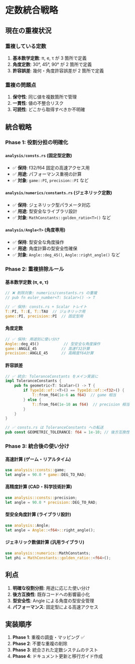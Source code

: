 # 定数統合戦略

## 現在の重複状況

### 重複している定数

1. **基本数学定数**: π, e, τ が 3 箇所で定義
2. **角度定数**: 30°, 45°, 90° が 2 箇所で定義
3. **許容誤差**: 幾何・角度許容誤差が 2 箇所で定義

### 重複の問題点

1. **保守性**: 同じ値を複数箇所で管理
2. **一貫性**: 値の不整合リスク
3. **可読性**: どこから取得すべきか不明確

## 統合戦略

### Phase 1: 役割分担の明確化

#### `analysis/consts.rs` (固定型定数)

- ✅ **保持**: f32/f64 固定の高速アクセス用
- ✅ **用途**: パフォーマンス重視の計算
- ✅ **対象**: `game::PI`, `precision::PI` など

#### `analysis/numerics/constants.rs` (ジェネリック定数)

- ✅ **保持**: ジェネリック型パラメータ対応
- ✅ **用途**: 型安全なライブラリ設計
- ✅ **対象**: `MathConstants::golden_ratio<T>()` など

#### `analysis/Angle<T>` (角度専用)

- ✅ **保持**: 型安全な角度操作
- ✅ **用途**: 角度計算の型安全性確保
- ✅ **対象**: `Angle::deg_45()`, `Angle::right_angle()` など

### Phase 2: 重複排除ルール

#### 基本数学定数 (π, e, τ)

```rust
// ❌ 削除対象: numerics/constants.rs の重複
// pub fn euler_number<T: Scalar>() -> T

// ✅ 保持: consts.rs + Scalar トレイト
T::PI, T::E, T::TAU  // ジェネリック用
game::PI, precision::PI  // 固定型用
```

#### 角度定数

```rust
// ✅ 保持: 用途別に使い分け
Angle::deg_45()           // 型安全な角度操作
game::ANGLE_45           // 高速f32計算
precision::ANGLE_45      // 高精度f64計算
```

#### 許容誤差

```rust
// ✅ 統合: ToleranceConstants をメイン実装に
impl ToleranceConstants {
    pub fn geometric<T: Scalar>() -> T {
        if TypeId::of::<T>() == TypeId::of::<f32>() {
            T::from_f64(1e-6 as f64)  // game 相当
        } else {
            T::from_f64(1e-10 as f64)  // precision 相当
        }
    }
}

// ✅ consts.rs は ToleranceConstants への転送
pub const GEOMETRIC_TOLERANCE: f64 = 1e-10; // 後方互換性
```

### Phase 3: 統合後の使い分け

#### 高速計算 (ゲーム・リアルタイム)

```rust
use analysis::consts::game;
let angle = 90.0 * game::DEG_TO_RAD;
```

#### 高精度計算 (CAD・科学技術計算)

```rust
use analysis::consts::precision;
let angle = 90.0 * precision::DEG_TO_RAD;
```

#### 型安全角度計算 (ライブラリ設計)

```rust
use analysis::Angle;
let angle = Angle::<f64>::right_angle();
```

#### ジェネリック数値計算 (汎用ライブラリ)

```rust
use analysis::numerics::MathConstants;
let phi = MathConstants::golden_ratio::<f64>();
```

## 利点

1. **明確な役割分担**: 用途に応じた使い分け
2. **後方互換性**: 既存コードへの影響最小化
3. **型安全性**: Angle<T> による角度の型安全管理
4. **パフォーマンス**: 固定型による高速アクセス

## 実装順序

1. **Phase 1**: 重複の調査・マッピング ✅
2. **Phase 2**: 不要な重複の削除
3. **Phase 3**: 統合された定数システムのテスト
4. **Phase 4**: ドキュメント更新と移行ガイド作成
